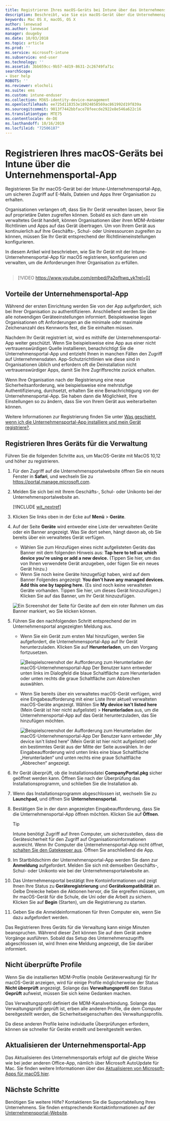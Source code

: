 ```yaml
---
title: Registrieren Ihres macOS-Geräts bei Intune über das Unternehmensportal | Microsoft-Dokumentation
description: Beschreibt, wie Sie ein macOS-Gerät über die Unternehmensportal-App bei Intune registrieren
keywords: Mac OS X, macOS, OS X
author: lenewsad
ms.author: lanewsad
manager: dougeby
ms.date: 10/03/2018
ms.topic: article
ms.prod: ''
ms.service: microsoft-intune
ms.subservice: end-user
ms.technology: ''
ms.assetid: 3bb659cc-9b57-4d19-8631-2c26749fa71c
searchScope:
- User help
ROBOTS: ''
ms.reviewer: elocholi
ms.suite: ems
ms.custom: intune-enduser
ms.collection: M365-identity-device-management
ms.openlocfilehash: ee725d118353e18924858569ac861992d19f839a
ms.sourcegitcommit: 9013f7442bbface78feecde2922e8e546a622c16
ms.translationtype: MTE75
ms.contentlocale: de-DE
ms.lasthandoff: 10/16/2019
ms.locfileid: "72506187"
---
```

# <a name="enroll-your-macos-device-in-intune-with-the-company-portal-app"></a>Registrieren Ihres macOS-Geräts bei Intune über die Unternehmensportal-App

Registrieren Sie Ihr macOS-Gerät bei der Intune-Unternehmensportal-App, um sicheren Zugriff auf E-Mails, Dateien und Apps Ihrer Organisation zu erhalten.

Organisationen verlangen oft, dass Sie Ihr Gerät verwalten lassen, bevor Sie auf proprietäre Daten zugreifen können. Sobald es sich dann um ein verwaltetes Gerät handelt, können Organisationen über ihren MDM-Anbieter Richtlinien und Apps auf das Gerät übertragen. Um von Ihrem Gerät aus kontinuierlich auf Ihre Geschäfts-, Schul- oder Uniressourcen zugreifen zu können, müssen Sie Ihr Gerät entsprechend der Richtlinieneinstellungen konfigurieren.  

In diesem Artikel wird beschrieben, wie Sie Ihr Gerät mit der Intune-Unternehmensportal-App für macOS registrieren, konfigurieren und verwalten, um die Anforderungen Ihrer Organisation zu erfüllen.  
</br>
> [!VIDEO https://www.youtube.com/embed/Pa2pfhwq_yk?rel=0]

## <a name="what-to-expect-from-the-company-portal-app"></a>Vorteile der Unternehmensportal-App

Während der ersten Einrichtung werden Sie von der App aufgefordert, sich bei Ihrer Organisation zu authentifizieren. Anschließend werden Sie über alle notwendigen Geräteeinstellungen informiert. Beispielsweise legen Organisationen oft Anforderungen an die minimale oder maximale Zeichenanzahl des Kennworts fest, die Sie einhalten müssen.    

Nachdem Ihr Gerät registriert ist, wird es mithilfe der Unternehmensportal-App weiter geschützt. Wenn Sie beispielsweise eine App aus einer nicht vertrauenswürdigen Quelle installieren, benachrichtigt Sie die Unternehmensportal-App und entzieht Ihnen in manchen Fällen den Zugriff auf Unternehmensdaten. App-Schutzrichtlinien wie diese sind in Organisationen üblich und erfordern oft die Deinstallation nicht vertrauenswürdiger Apps, damit Sie Ihre Zugriffsrechte zurück erhalten.

Wenn Ihre Organisation nach der Registrierung eine neue Sicherheitsanforderung, wie beispielsweise eine mehrstufige Authentifizierung, durchsetzt, erhalten Sie eine Benachrichtigung von der Unternehmensportal-App. Sie haben dann die Möglichkeit, Ihre Einstellungen so zu ändern, dass Sie von Ihrem Gerät aus weiterarbeiten können.  

Weitere Informationen zur Registrierung finden Sie unter [Was geschieht, wenn ich die Unternehmensportal-App installiere und mein Gerät registriere?](what-happens-if-you-install-the-Company-Portal-app-and-enroll-your-device-in-intune-macos.md).  

## <a name="get-your-device-managed"></a>Registrieren Ihres Geräts für die Verwaltung  
Führen Sie die folgenden Schritte aus, um MacOS-Geräte mit MacOS 10,12 und höher zu registrieren.   


1. Für den Zugriff auf die Unternehmensportalwebsite öffnen Sie ein neues Fenster in __Safari__, und wechseln Sie zu https://portal.manage.microsoft.com.  

2. Melden Sie sich bei mit Ihrem Geschäfts-, Schul- oder Unikonto bei der Unternehmensportalwebsite an.

   [!INCLUDE [wit_nextref](includes/end-user-password-guidance.md)]


3. Klicken Sie links oben in der Ecke auf **Menü** > **Geräte**.  

4. Auf der Seite __Geräte__ wird entweder eine Liste der verwalteten Geräte oder ein Banner angezeigt. Was Sie dort sehen, hängt davon ab, ob Sie bereits über ein verwaltetes Gerät verfügen. 
    * Wählen Sie zum Hinzufügen eines nicht aufgelisteten Geräts das Banner mit dem folgenden Hinweis aus: **Tap here to tell us which device you're using or add a new device.** (Tippen Sie hier, um das von Ihnen verwendete Gerät anzugeben, oder fügen Sie ein neues Gerät hinzu.)
    * Wenn Sie noch keine Geräte hinzugefügt haben, wird auf dem Banner Folgendes angezeigt: **You don't have any managed devices. Add this one by tapping here.** (Es sind noch keine verwalteten Geräte vorhanden. Tippen Sie hier, um dieses Gerät hinzuzufügen.) Klicken Sie auf das Banner, um Ihr Gerät hinzuzufügen.  

     ![Ein Screenshot der Seite für Geräte auf dem ein roter Rahmen um das Banner markiert, wo Sie klicken können.](./media/CP-enroll-MACOS-1808.png)  
5. Führen Sie den nachfolgenden Schritt entsprechend der im Unternehmensportal angezeigten Meldung aus.  
    * Wenn Sie ein Gerät zum ersten Mal hinzufügen, werden Sie aufgefordert, die Unternehmensportal-App auf Ihr Gerät herunterzuladen. Klicken Sie auf **Herunterladen**, um den Vorgang fortzusetzen.  

         ![Beispielscreenshot der Aufforderung zum Herunterladen der macOS-Unternehmensportal-App Der Benutzer kann entweder unten links im Dialogfeld die blaue Schaltfläche zum Herunterladen oder unten rechts die graue Schaltfläche zum Abbrechen auswählen.](./media/CP-enroll-download-macOS-1808.png)  

    * Wenn Sie bereits über ein verwaltetes macOS-Gerät verfügen, wird eine Eingabeaufforderung mit einer Liste Ihrer aktuell verwalteten macOS-Geräte angezeigt. Wählen Sie **My device isn't listed here** (Mein Gerät ist hier nicht aufgelistet) > **Herunterladen** aus, um die Unternehmensportal-App auf das Gerät herunterzuladen, das Sie hinzufügen möchten.  

         ![Beispielscreenshot der Aufforderung zum Herunterladen der macOS-Unternehmensportal-App Der Benutzer kann entweder „My device isn't listed here“ (Mein Gerät ist hier nicht aufgelistet) oder ein bestimmtes Gerät aus der Mitte der Seite auswählen. In der Eingabeaufforderung wird unten links eine blaue Schaltfläche „Herunterladen“ und unten rechts eine graue Schaltfläche „Abbrechen“ angezeigt.](./media/cp-mac-os-device-isnt-here-1808.png)  

6. Ihr Gerät überprüft, ob die Installationsdatei **CompanyPortal.pkg** sicher geöffnet werden kann. Öffnen Sie nach der Überprüfung das Installationsprogramm, und schließen Sie die Installation ab.  

7. Wenn das Installationsprogramm abgeschlossen ist, wechseln Sie zu **Launchpad**, und öffnen Sie **Unternehmensportal**.  

8. Bestätigen Sie in der dann angezeigten Eingabeaufforderung, dass Sie die Unternehmensportal-App öffnen möchten. Klicken Sie auf **Öffnen**.  

   > [!TIP]
   > Intune benötigt Zugriff auf Ihren Computer, um sicherzustellen, dass die Gerätesicherheit für den Zugriff auf Organisationsinformationen ausreicht. Wenn Ihr Computer die Unternehmensportal-App nicht öffnet, [schalten Sie den Gatekeeper aus](https://support.apple.com/HT202491). Öffnen Sie anschließend die App.

9. Im Startbildschirm der Unternehmensportal-App werden Sie dann zur **Anmeldung** aufgefordert. Melden Sie sich mit demselben Geschäfts-, Schul- oder Unikonto wie bei der Unternehmensportalwebsite an.

10. Das Unternehmensportal bestätigt Ihre Kontoinformationen und zeigt Ihnen Ihre Status zu **Geräteregistrierung** und **Gerätekompatibilität** an. Gelbe Dreiecke heben die Aktionen hervor, die Sie ergreifen müssen, um Ihr macOS-Gerät für die Schule, die Uni oder die Arbeit zu sichern. Klicken Sie auf **Begin** (Starten), um die Registrierung zu starten. 

11. Geben Sie die Anmeldeinformationen für Ihren Computer ein, wenn Sie dazu aufgefordert werden.  

Das Registrieren Ihres Geräts für die Verwaltung kann einige Minuten beanspruchen. Während dieser Zeit können Sie auf dem Gerät andere Vorgänge ausführen. Sobald das Setup des Unternehmenszugriffs abgeschlossen ist, wird Ihnen eine Meldung angezeigt, die Sie darüber informiert.  

## <a name="unverified-profiles"></a>Nicht überprüfte Profile
Wenn Sie die installierten MDM-Profile (mobile Geräteverwaltung) für Ihr macOS-Gerät anzeigen, wird für einige Profile möglicherweise der Status **Nicht überprüft** angezeigt. Solange das **Verwaltungsprofil** den Status **Geprüft** aufweist, müssen Sie sich keine Gedanken machen.  

Das Verwaltungsprofil definiert die MDM-Kanalverbindung. Solange das Verwaltungsprofil geprüft ist, erben alle anderen Profile, die dem Computer bereitgestellt werden, die Sicherheitseigenschaften des Verwaltungsprofils.

Da diese anderen Profile keine individuelle Überprüfungen erfordern, können sie schneller für Geräte erstellt und bereitgestellt werden. 

## <a name="updating-the-company-portal-app"></a>Aktualisieren der Unternehmensportal-App

Das Aktualisieren des Unternehmensportals erfolgt auf die gleiche Weise wie bei jeder anderen Office-App, nämlich über Microsoft AutoUpdate für Mac. Sie finden weitere Informationen über das [Aktualisieren von Microsoft-Apps für macOS hier](https://support.office.com/article/Check-for-Office-for-Mac-updates-automatically-bfd1e497-c24d-4754-92ab-910a4074d7c1).  

## <a name="next-steps"></a>Nächste Schritte  
Benötigen Sie weitere Hilfe? Kontaktieren Sie die Supportabteilung Ihres Unternehmens. Sie finden entsprechende Kontaktinformationen auf der [Unternehmensportal-Website](https://go.microsoft.com/fwlink/?linkid=2010980).  


